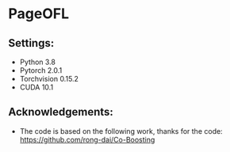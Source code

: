 # PageOFL
## Settings:
- Python 3.8
- Pytorch 2.0.1
- Torchvision 0.15.2
- CUDA 10.1
## Acknowledgements:
- The code is based on the following work, thanks for the code: https://github.com/rong-dai/Co-Boosting
